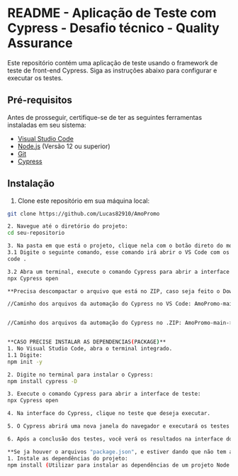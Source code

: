 # README - Aplicação de Teste com Cypress - Desafio técnico - Quality Assurance

Este repositório contém uma aplicação de teste usando o framework de teste de front-end Cypress. Siga as instruções abaixo para configurar e executar os testes.

## Pré-requisitos

Antes de prosseguir, certifique-se de ter as seguintes ferramentas instaladas em seu sistema:

- [Visual Studio Code](https://code.visualstudio.com/)
- [Node.js](https://nodejs.org/) (Versão 12 ou superior)
- [Git](https://git-scm.com/)
- [Cypress](https://www.cypress.io/)

## Instalação

1. Clone este repositório em sua máquina local:

```bash
git clone https://github.com/Lucas82910/AmoPromo

2. Navegue até o diretório do projeto:
cd seu-repositorio

3. Na pasta em que está o projeto, clique nela com o botão direto do mouse e selecione a opção "Open Git Bash Her" ou digite no caminho da pasta "cmd".
3.1 Digite o seguinte comando, esse comando irá abrir o VS Code com os arquivos do projeto
code .

3.2 Abra um terminal, execute o comando Cypress para abrir a interface de teste:
npx Cypress open

**Precisa descompactar o arquivo que está no ZIP, caso seja feito o Download do arquivo do GitHub em ZIP.**

//Caminho dos arquivos da automação do Cypress no VS Code: AmoPromo-main->cypress->e2e->PassagemAerea / SeguroViagem / SeguroViagemCupom


//Caminho dos arquivos da automação do Cypress no .ZIP: AmoPromo-main->cypress->e2e->PassagemAerea / SeguroViagem / SeguroViagemCupom


**CASO PRECISE INSTALAR AS DEPENDENCIAS(PACKAGE)**
1. No Visual Studio Code, abra o terminal integrado.
1.1 Digite:
npm init -y

2. Digite no terminal para instalar o Cypress:
npm install cypress -D

3. Execute o comando Cypress para abrir a interface de teste:
npx Cypress open

4. Na interface do Cypress, clique no teste que deseja executar.

5. O Cypress abrirá uma nova janela do navegador e executará os testes automaticamente.

6. Após a conclusão dos testes, você verá os resultados na interface do Cypress.

**Se ja houver o arquivos "package.json", e estiver dando que não tem as dependencias, pode-se utilizar o comando abaixo:
1. Instale as dependências do projeto:
npm install (Utilizar para instalar as dependências de um projeto Node.js. Ele não cria um novo projeto, mas sim instala as dependências listadas no arquivo package.json do diretório atual.)




